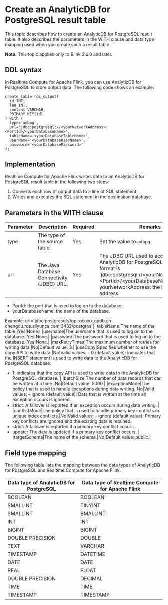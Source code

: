 # Create an AnalyticDB for PostgreSQL result table

This topic describes how to create an AnalyticDB for PostgreSQL result table. It also describes the parameters in the WITH clause and data type mapping used when you create such a result table.

**Note:** This topic applies only to Blink 3.6.0 and later.

## DDL syntax

In Realtime Compute for Apache Flink, you can use AnalyticDB for PostgreSQL to store output data. The following code shows an example:

```
create table rds_output(
  id INT,
  len INT,
  content VARCHAR,
  PRIMARY KEY(id)
) with (
  type='adbpg',
  url='jdbc:postgresql://<yourNetworkAddress>:<PortId>/<yourDatabaseName>',
  tableName='<yourDatabaseTableName>',
  userName='<yourDatabaseUserName>',
  password='<yourDatabasePassword>'
);
```

## Implementation

Realtime Compute for Apache Flink writes data to an AnalyticDB for PostgreSQL result table in the following two steps:

1.  Converts each row of output data to a line of SQL statement.
2.  Writes and executes the SQL statement in the destination database.

## Parameters in the WITH clause

|Parameter|Description|Required|Remarks|
|---------|-----------|--------|-------|
|type|The type of the source table.|Yes|Set the value to `adbpg`.|
|url|The Java Database Connectivity \(JDBC\) URL.|Yes|The JDBC URL used to access the AnalyticDB for PostgreSQL database. The format is 'jdbc:postgresql://<yourNetworkAddress\>:<PortId\>/<yourDatabaseName\>'.-   yourNetworkAddress: the internal IP address.
-   PortId: the port that is used to log on to the database.
-   yourDatabaseName: the name of the database.

Example: url='jdbc:postgresql://gp-xxxxxx.gpdb.cn-chengdu.rds.aliyuncs.com:3432/postgres'|
|tableName|The name of the table.|Yes|None.|
|username|The username that is used to log on to the database.|Yes|None.|
|password|The password that is used to log on to the database.|Yes|None.|
|maxRetryTimes|The maximum number of retries for writing data.|No|Default value: 3.|
|useCopy|Specifies whether to use the copy API to write data.|No|Valid values: -   0 \(default value\): indicates that the INSERT statement is used to write data to the AnalyticDB for PostgreSQL database.
-   1: indicates that the copy API is used to write data to the AnalyticDB for PostgreSQL database. |
|batchSize|The number of data records that can be written at a time.|No|Default value: 5000.|
|exceptionMode|The policy that is used to handle exceptions during data writing.|No|Valid values: -   ignore \(default value\): Data that is written at the time an exception occurs is ignored.
-   strict: A failover is reported if an exception occurs during data writing. |
|conflictMode|The policy that is used to handle primary key conflicts or unique index conflicts.|No|Valid values: -   ignore \(default value\): Primary key conflicts are ignored and the existing data is retained.
-   strict: A failover is reported if a primary key conflict occurs.
-   update: The data is updated if a primary key conflict occurs. |
|targetSchema|The name of the schema.|No|Default value: public.|

## Field type mapping

The following table lists the mapping between the data types of AnalyticDB for PostgreSQL and Realtime Compute for Apache Flink.

|Data type of AnalyticDB for PostgreSQL|Data type of Realtime Compute for Apache Flink|
|--------------------------------------|----------------------------------------------|
|BOOLEAN|BOOLEAN|
|SMALLINT|TINYINT|
|SMALLINT|SMALLINT|
|INT|INT|
|BIGINT|BIGINT|
|DOUBLE PRECISION|DOUBLE|
|TEXT|VARCHAR|
|TIMESTAMP|DATETIME|
|DATE|DATE|
|REAL|FLOAT|
|DOUBLE PRECISION|DECIMAL|
|TIME|TIME|
|TIMESTAMP|TIMESTAMP|


